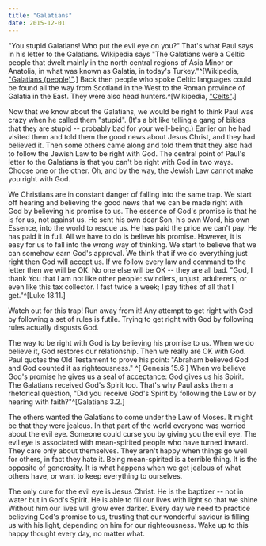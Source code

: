 ```yaml
---
title: "Galatians"
date: 2015-12-01
---
```


"You stupid Galatians! Who put the evil eye on you?" That's what Paul says in his letter to the Galatians. Wikipedia says "The Galatians were a Celtic people that dwelt mainly in the north central regions of Asia Minor or Anatolia, in what was known as Galatia, in today's Turkey."^[Wikipedia, ["Galatians (people)"](https://en.wikipedia.org/wiki/Galatians_%28people%29).] Back then people who spoke Celtic languages could be found all the way from Scotland in the West to the Roman province of Galatia in the East. They were also head hunters.^[Wikipedia, ["Celts"](https://en.wikipedia.org/wiki/Celts).]

Now that we know about the Galatians, we would be right to think Paul was crazy when he called them "stupid". (It's a bit like telling a gang of bikies that they are stupid --  probably bad for your well-being.) Earlier on he had visited them and told them the good news about Jesus Christ, and they had believed it. Then some others came along and told them that they also had to follow the Jewish Law to be right with God. The central point of Paul's letter to the Galatians is that you can't be right with God in two ways. Choose one or the other. Oh, and by the way, the Jewish Law cannot make you right with God.

We Christians are in constant danger of falling into the same trap. We start off hearing and believing the good news that we can be made right with God by believing his promise to us. The essence of God's promise is that he is for us, not against us. He sent his own dear Son, his own Word, his own Essence, into the world to rescue us. He has paid the price we can't pay. He has paid it in full. All we have to do is believe his promise. However, it is easy for us to fall into the wrong way of thinking. We start to believe that we can somehow earn God's approval. We think that if we do everything just right then God will accept us. If we follow every law and command to the letter then we will be OK. No one else will be OK -- they are all bad. "God, I thank You that I am not like other people: swindlers, unjust, adulterers, or even like this tax collector. I fast twice a week; I pay tithes of all that I get."^[Luke 18.11.]

Watch out for this trap! Run away from it! Any attempt to get right with God by following a set of rules is futile. Trying to get right with God by following rules actually disgusts God.

The way to be right with God is by believing his promise to us. When we do believe it, God restores our relationship. Then we really are OK with God. Paul quotes the Old Testament to prove his point: "Abraham believed God and God counted it as righteousness." ^[ Genesis 15.6 ] When we believe God's promise he gives us a seal of acceptance: God gives us his Spirit. The Galatians received God's Spirit too. That's why Paul asks them a rhetorical question, "Did you receive God's Spirit by following the Law or by hearing with faith?"^[Galatians 3.2.]

The others wanted the Galatians to come under the Law of Moses. It might be that they were jealous. In that part of the world everyone was worried about the evil eye. Someone could curse you by giving you the evil eye. The evil eye is associated with mean-spirited people who have turned inward. They care only about themselves. They aren't happy when things go well for others, in fact they hate it. Being mean-spirited is a terrible thing. It is the opposite of generosity. It is what happens when we get jealous of what others have, or want to keep everything to ourselves.

The only cure for the evil eye is Jesus Christ. He is the baptizer -- not in water but in God's Spirit. He is able to fill our lives with light so that we shine Without him our lives will grow ever darker. Every day we need to practice believing God's promise to us, trusting that our wonderful saviour is filling us with his light, depending on him for our righteousness. Wake up to this happy thought every day, no matter what.
